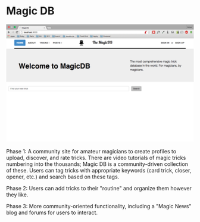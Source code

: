Magic DB
========

![Dashboard](app/assets/images/MagicDB_Dash.png "Landing Page")

Phase 1: A community site for amateur magicians to create profiles to upload, discover, and
rate tricks. There are video tutorials of magic tricks numbering into the
thousands; Magic DB is a community-driven collection of these. Users can tag
tricks with appropriate keywords (card trick, closer, opener, etc.) and search
based on these tags.

Phase 2: Users can add tricks to their "routine" and organize them however they
like.

Phase 3: More community-oriented functionality, including a "Magic News" blog
and forums for users to interact.
